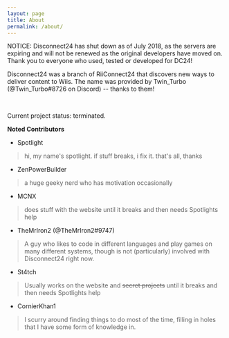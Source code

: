 ```yaml
---
layout: page
title: About
permalink: /about/
---
```


NOTICE: Disconnect24 has shut down as of July 2018, as the servers are expiring and will not be renewed as the original developers have moved on. Thank you to everyone who used, tested or developed for DC24!

Disconnect24 was a branch of RiiConnect24 that discovers new ways to deliver content to Wiis. The name was provided by Twin_Turbo (@Twin_Turbo#8726 on Discord) -- thanks to them! 

<br>

Current project status: terminated.
   


 **Noted Contributors**
 
  - Spotlight
  
>   hi, my name's spotlight. if stuff breaks, i fix it. that's all, thanks

  - ZenPowerBuilder
  
>  a huge geeky nerd who has motivation occasionally
  
  - MCNX
  
>  does stuff with the website until it breaks and then needs Spotlights help
  
   - TheMrIron2 (@TheMrIron2#9747)
  
>  A guy who likes to code in different languages and play games on many different systems, though is not (particularly) involved with Disconnect24 right now.
  
  - St4tch
  
>  Usually works on the website and ~~secret projects~~ until it breaks and then needs Spotlights help

  - CornierKhan1
  
>  I scurry around finding things to do most of the time, filling in holes that I have some form of knowledge in.
